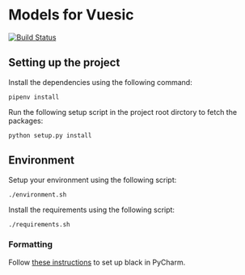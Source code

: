 # Models for Vuesic
[![Build Status](https://travis-ci.org/vusic/models.svg?branch=master)](https://travis-ci.org/vusic/models)

## Setting up the project

Install the dependencies using the following command:
```
pipenv install
```

Run the following setup script in the project root dirctory to fetch the packages:
```
python setup.py install
```


## Environment
Setup your environment using the following script:
```
./environment.sh
```

Install the requirements using the following script:
```
./requirements.sh
```

### Formatting
Follow [these instructions](https://github.com/ambv/black#pycharm) to set up black in PyCharm.

